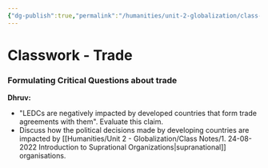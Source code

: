 ```yaml
---
{"dg-publish":true,"permalink":"/humanities/unit-2-globalization/class-notes/8-formulating-critical-questions-about-trade/","dgHomeLink":true,"dgPassFrontmatter":false,"dgShowLocalGraph":true}
---
```


# Classwork - Trade
### Formulating Critical Questions about trade
**Dhruv:**
- "LEDCs are negatively impacted by developed countries that form trade agreements with them". Evaluate this claim.
- Discuss how the political decisions made by developing countries are impacted by [[Humanities/Unit 2 - Globalization/Class Notes/1. 24-08-2022 Introduction to Suprational Organizations|supranational]] organisations.


